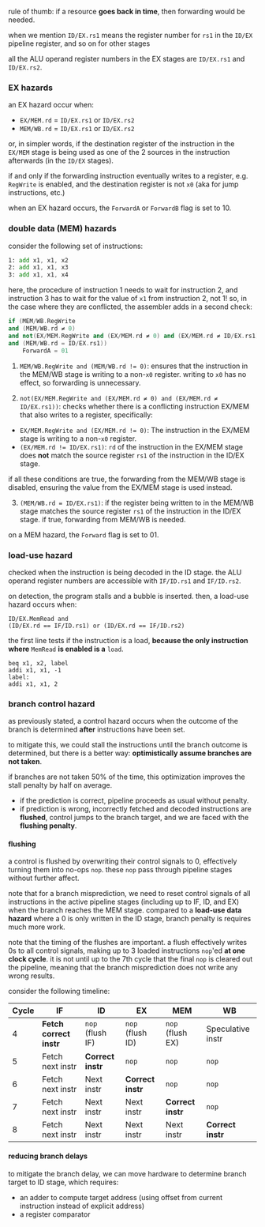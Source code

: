rule of thumb: if a resource **goes back in time**, then forwarding would be needed.

when we mention `ID/EX.rs1` means the register number for `rs1` in the `ID/EX` pipeline register, and so on for other stages

all the ALU operand register numbers in the EX stages are `ID/EX.rs1` and `ID/EX.rs2`.
### EX hazards
an EX hazard occur when:
- `EX/MEM.rd` = `ID/EX.rs1` or `ID/EX.rs2`
- `MEM/WB.rd` = `ID/EX.rs1` or `ID/EX.rs2`

or, in simpler words, if the destination register of the instruction in the `EX/MEM` stage is being used as one of the 2 sources in the instruction afterwards (in the `ID/EX` stages).

if and only if the forwarding instruction eventually writes to a register, e.g. `RegWrite` is enabled, and the destination register is not `x0` (aka for jump instructions, etc.)

when an EX hazard occurs, the `ForwardA` or `ForwardB` flag is set to 10.
### double data (MEM) hazards
consider the following set of instructions:

```asm
1: add x1, x1, x2
2: add x1, x1, x3
3: add x1, x1, x4
```

here, the procedure of instruction 1 needs to wait for instruction 2, and instruction 3 has to wait for the value of `x1` from instruction 2, not 1! so, in the case where they are conflicted, the assembler adds in a second check:

```cpp
if (MEM/WB.RegWrite
and (MEM/WB.rd ≠ 0)
and not(EX/MEM.RegWrite and (EX/MEM.rd ≠ 0) and (EX/MEM.rd ≠ ID/EX.rs1))
and (MEM/WB.rd = ID/EX.rs1))
    ForwardA = 01
```

1. `MEM/WB.RegWrite and (MEM/WB.rd != 0)`:
ensures that the instruction in the MEM/WB stage is writing to a non-`x0` register. writing to `x0` has no effect, so forwarding is unnecessary.

2. `not(EX/MEM.RegWrite and (EX/MEM.rd ≠ 0) and (EX/MEM.rd ≠ ID/EX.rs1))`:
checks whether there is a conflicting instruction EX/MEM that also writes to a register, specifically:
- `EX/MEM.RegWrite and (EX/MEM.rd != 0)`: The instruction in the EX/MEM stage is writing to a non-`x0` register.
- `(EX/MEM.rd != ID/EX.rs1)`: `rd` of the instruction in the EX/MEM stage does **not** match the source register `rs1` of the instruction in the ID/EX stage.

if all these conditions are true, the forwarding from the MEM/WB stage is disabled, ensuring the value from the EX/MEM stage is used instead.

3. `(MEM/WB.rd = ID/EX.rs1)`:
if the register being written to in the MEM/WB stage matches the source register `rs1` of the instruction in the ID/EX stage. if true, forwarding from MEM/WB is needed.

on a MEM hazard, the `Forward` flag is set to 01.

### load-use hazard
checked when the instruction is being decoded in the ID stage. the ALU operand register numbers are accessible with `IF/ID.rs1` and `IF/ID.rs2`. 

on detection, the program stalls and a bubble is inserted. then, a load-use hazard occurs when:

```
ID/EX.MemRead and
(ID/EX.rd == IF/ID.rs1) or (ID/EX.rd == IF/ID.rs2)
```

the first line tests if the instruction is a load, **because the only instruction where** `MemRead` **is enabled is a** `load`.

```
beq x1, x2, label
addi x1, x1, -1
label:
addi x1, x1, 2
```

### branch control hazard
as previously stated, a control hazard occurs when the outcome of the branch is determined **after** instructions have been set. 

to mitigate this, we could stall the instructions until the branch outcome is determined, but there is a better way: **optimistically assume branches are not taken**.

if branches are not taken 50% of the time, this optimization improves the stall penalty by half on average.
- if the prediction is correct, pipeline proceeds as usual without penalty.
- if prediction is wrong, incorrectly fetched and decoded instructions are **flushed**, control jumps to the branch target, and we are faced with the **flushing penalty**.

#### flushing
a control is flushed by overwriting their control signals to 0, effectively turning them into no-ops `nop`. these `nop` pass through pipeline stages without further affect.

note that for a branch misprediction, we need to reset control signals of all instructions in the active pipeline stages (including up to IF, ID, and EX) when the branch reaches the MEM stage. compared to a **load-use data hazard** where a 0 is only written in the ID stage, branch penalty is requires much more work.

note that the timing of the flushes are important. a flush effectively writes 0s to all control signals, making up to 3 loaded instructions `nop`'ed **at one clock cycle**. it is not until up to the 7th cycle that the final `nop` is cleared out the pipeline, meaning that the branch misprediction does not write any wrong results.

consider the following timeline:

| **Cycle** | **IF**                  | **ID**            | **EX**            | **MEM**           | **WB**            |
| --------- | ----------------------- | ----------------- | ----------------- | ----------------- | ----------------- |
| 4         | **Fetch correct instr** | `nop` (flush IF)  | `nop` (flush ID)  | `nop` (flush EX)  | Speculative instr |
| 5         | Fetch next instr        | **Correct instr** | `nop`             | `nop`             | `nop`             |
| 6         | Fetch next instr        | Next instr        | **Correct instr** | `nop`             | `nop`             |
| 7         | Fetch next instr        | Next instr        | Next instr        | **Correct instr** | `nop`             |
| 8         | Fetch next instr        | Next instr        | Next instr        | Next instr        | **Correct instr** |
#### reducing branch delays
to mitigate the branch delay, we can move hardware to determine branch target to ID stage, which requires:
- an adder to compute target address (using offset from current instruction instead of explicit address)
- a register comparator
